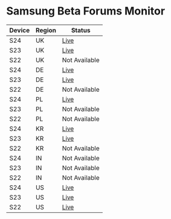 # Samsung Beta Forums Monitor

| Device | Region | Status |
|--------|--------|--------|
| S24 | UK | [Live](https://eu.community.samsung.com/t5/S24-S24-S24-Ultra/ct-p/uk-bp-stwentyfour) |
| S23 | UK | [Live](https://eu.community.samsung.com/t5/S23-S23-S23-Ultra/ct-p/uk-bp-stwentythree) |
| S22 | UK | Not Available |
| S24 | DE | [Live](https://eu.community.samsung.com/t5/S24-S24-S24-Ultra/ct-p/de-bp-stwentyfour) |
| S23 | DE | [Live](https://eu.community.samsung.com/t5/S23-S23-S23-Ultra/ct-p/de-bp-stwentythree) |
| S22 | DE | Not Available |
| S24 | PL | [Live](https://eu.community.samsung.com/t5/S24-S24-S24-Ultra/ct-p/pl-bp-stwentyfour) |
| S23 | PL | Not Available |
| S22 | PL | Not Available |
| S24 | KR | [Live](https://r1.community.samsung.com/t5/S24-S24-S24-Ultra/ct-p/kr-bp-stwentyfour) |
| S23 | KR | [Live](https://r1.community.samsung.com/t5/S23-S23-S23-Ultra/ct-p/kr-bp-stwentythree) |
| S22 | KR | Not Available |
| S24 | IN | Not Available |
| S23 | IN | Not Available |
| S22 | IN | Not Available |
| S24 | US | [Live](https://us.community.samsung.com/t5/S24-S24-S24-Ultra/ct-p/us-bp-stwentyfour) |
| S23 | US | [Live](https://us.community.samsung.com/t5/S23-S23-S23-Ultra/ct-p/us-bp-stwentythree) |
| S22 | US | [Live](https://us.community.samsung.com/t5/S22-S22-S22-Ultra/ct-p/us-bp-stwentytwo) |